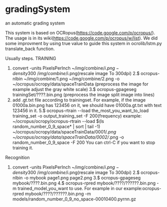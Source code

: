 gradingSystem
=============

an automatic grading system

This system is based on OCRopus(https://code.google.com/p/ocropus/).
The usage is in its wiki(https://code.google.com/p/ocropus/w/list).
We did some improvment by using true value to guide this system in ocrolib/lstm.py translate_back function.

Usually steps.
TRAINING
1. convert -units PixelsPerInch ~/img/combine/$i.png -density 300  ~/img/combine/$i.png(rescale image To 300dpi)
2.$ ocropus-nlbin ~/img/combine/1.png ~/img/combine/2.png -o ~/ocropus/ocropy/data/spaceTrainData (preprocess the image for example adjust the gray white scale)
3.$ ocropus-gpageseg trainingSet/????.bin.png (preprocess the image split image into lines)
4. add .gt.txt file according to trainingset. For example, if the image 01000a.bin.png has 123456 on it, we should have 01000a.gt.txt with text 123456 in it.
5.$ ocropus-rtrain --load the_most_you_want_to_load training_set -o output_training_set -F 200(frequency)
example:  ~/ocropus/ocropy/ocropus-rtrain  --load $(ls random_number_0_9_space* | sort | tail -1)   ~/ocropus/ocropy/data/spaceTrainData/0001/*.png ~/ocropus/ocropy/data/spaceTrainData/0002/*.png -o random_number_0_9_space -F 200
You can ctrl-C if you want to stop training it.

Recognition
1. convert -units PixelsPerInch ~/img/combine/$i.png -density 300  ~/img/combine/$i.png(rescale image To 300dpi)
2.$ ocropus-nlbin -o mybook page1.png page2.png
3.$ ocropus-gpageseg mybook/????.bin.png
4.$ ocropus-rpred mybook/????/??????.bin.png -m trained_model_you_want to use. For example in our example:ocropus-rpred mybook/????/??????.bin.png -m models/random_number_0_9_no_space-00010400.pyrnn.gz
